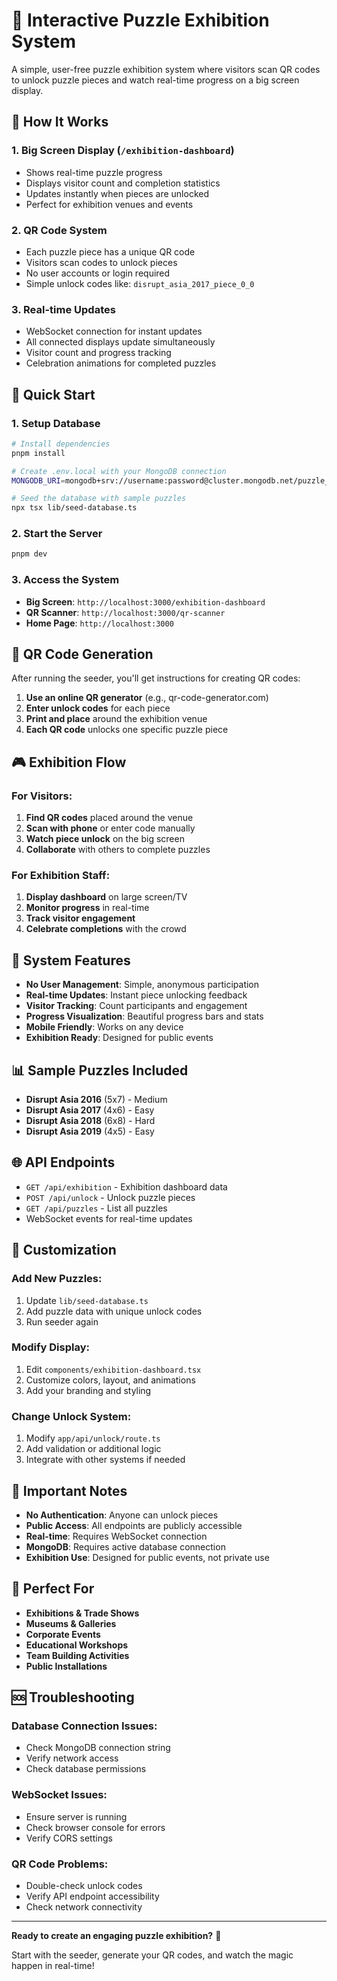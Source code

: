 # 🧩 Interactive Puzzle Exhibition System

A simple, user-free puzzle exhibition system where visitors scan QR codes to unlock puzzle pieces and watch real-time progress on a big screen display.

## 🎯 How It Works

### 1. **Big Screen Display** (`/exhibition-dashboard`)
- Shows real-time puzzle progress
- Displays visitor count and completion statistics
- Updates instantly when pieces are unlocked
- Perfect for exhibition venues and events

### 2. **QR Code System**
- Each puzzle piece has a unique QR code
- Visitors scan codes to unlock pieces
- No user accounts or login required
- Simple unlock codes like: `disrupt_asia_2017_piece_0_0`

### 3. **Real-time Updates**
- WebSocket connection for instant updates
- All connected displays update simultaneously
- Visitor count and progress tracking
- Celebration animations for completed puzzles

## 🚀 Quick Start

### 1. **Setup Database**
```bash
# Install dependencies
pnpm install

# Create .env.local with your MongoDB connection
MONGODB_URI=mongodb+srv://username:password@cluster.mongodb.net/puzzle_db

# Seed the database with sample puzzles
npx tsx lib/seed-database.ts
```

### 2. **Start the Server**
```bash
pnpm dev
```

### 3. **Access the System**
- **Big Screen**: `http://localhost:3000/exhibition-dashboard`
- **QR Scanner**: `http://localhost:3000/qr-scanner`
- **Home Page**: `http://localhost:3000`

## 📱 QR Code Generation

After running the seeder, you'll get instructions for creating QR codes:

1. **Use an online QR generator** (e.g., qr-code-generator.com)
2. **Enter unlock codes** for each piece
3. **Print and place** around the exhibition venue
4. **Each QR code** unlocks one specific puzzle piece

## 🎮 Exhibition Flow

### For Visitors:
1. **Find QR codes** placed around the venue
2. **Scan with phone** or enter code manually
3. **Watch piece unlock** on the big screen
4. **Collaborate** with others to complete puzzles

### For Exhibition Staff:
1. **Display dashboard** on large screen/TV
2. **Monitor progress** in real-time
3. **Track visitor engagement**
4. **Celebrate completions** with the crowd

## 🔧 System Features

- **No User Management**: Simple, anonymous participation
- **Real-time Updates**: Instant piece unlocking feedback
- **Visitor Tracking**: Count participants and engagement
- **Progress Visualization**: Beautiful progress bars and stats
- **Mobile Friendly**: Works on any device
- **Exhibition Ready**: Designed for public events

## 📊 Sample Puzzles Included

- **Disrupt Asia 2016** (5x7) - Medium
- **Disrupt Asia 2017** (4x6) - Easy  
- **Disrupt Asia 2018** (6x8) - Hard
- **Disrupt Asia 2019** (4x5) - Easy

## 🌐 API Endpoints

- `GET /api/exhibition` - Exhibition dashboard data
- `POST /api/unlock` - Unlock puzzle pieces
- `GET /api/puzzles` - List all puzzles
- WebSocket events for real-time updates

## 🎨 Customization

### Add New Puzzles:
1. Update `lib/seed-database.ts`
2. Add puzzle data with unique unlock codes
3. Run seeder again

### Modify Display:
1. Edit `components/exhibition-dashboard.tsx`
2. Customize colors, layout, and animations
3. Add your branding and styling

### Change Unlock System:
1. Modify `app/api/unlock/route.ts`
2. Add validation or additional logic
3. Integrate with other systems if needed

## 🚨 Important Notes

- **No Authentication**: Anyone can unlock pieces
- **Public Access**: All endpoints are publicly accessible
- **Real-time**: Requires WebSocket connection
- **MongoDB**: Requires active database connection
- **Exhibition Use**: Designed for public events, not private use

## 🎉 Perfect For

- **Exhibitions & Trade Shows**
- **Museums & Galleries**
- **Corporate Events**
- **Educational Workshops**
- **Team Building Activities**
- **Public Installations**

## 🆘 Troubleshooting

### Database Connection Issues:
- Check MongoDB connection string
- Verify network access
- Check database permissions

### WebSocket Issues:
- Ensure server is running
- Check browser console for errors
- Verify CORS settings

### QR Code Problems:
- Double-check unlock codes
- Verify API endpoint accessibility
- Check network connectivity

---

**Ready to create an engaging puzzle exhibition?** 🎯

Start with the seeder, generate your QR codes, and watch the magic happen in real-time!
